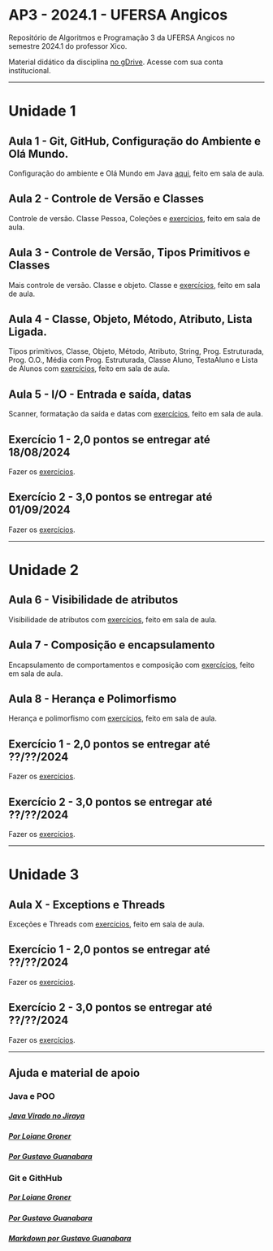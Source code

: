 # AP3 - 2024.1 - UFERSA Angicos

Repositório de Algoritmos e Programação 3 da UFERSA Angicos no semestre 2024.1 do professor Xico.

Material didático da disciplina [no gDrive](https://drive.google.com/drive/u/1/folders/1y72aaSWIXqO2sgJkdnLvzLkCXdZ2KwXj). Acesse com sua conta institucional.

---

# Unidade 1

## Aula 1 - Git, GitHub, Configuração do Ambiente e Olá Mundo.

Configuração do ambiente e Olá Mundo em Java [aqui](unidade1/aula1.md), feito em sala de aula.

## Aula 2 - Controle de Versão e Classes

Controle de versão. Classe Pessoa, Coleções e [exercícios](unidade1/aula2.md), feito em sala de aula.

## Aula 3 - Controle de Versão, Tipos Primitivos e Classes

Mais controle de versão. Classe e objeto. Classe  e [exercícios](unidade1/aula3.md), feito em sala de aula.

## Aula 4 - Classe, Objeto, Método, Atributo, Lista Ligada.

Tipos primitivos, Classe, Objeto, Método, Atributo, String, Prog. Estruturada, Prog. O.O., Média com Prog. Estruturada, Classe Aluno, TestaAluno e Lista de Alunos com [exercícios](unidade1/aula4.md), feito em sala de aula.

## Aula 5 - I/O - Entrada e saída, datas

Scanner, formatação da saída e datas com [exercícios](unidade1/aula5.md), feito em sala de aula.

## Exercício 1 - 2,0 pontos se entregar até 18/08/2024

Fazer os [exercícios](unidade1/exercício1.md).

## Exercício 2 - 3,0 pontos se entregar até 01/09/2024

Fazer os [exercícios](unidade1/exercício2.md).

---

# Unidade 2

## Aula 6 - Visibilidade de atributos

Visibilidade de atributos com [exercícios](unidade2/aula6.md), feito em sala de aula.

## Aula 7 - Composição e encapsulamento

Encapsulamento de comportamentos e composição com [exercícios](unidade2/aula7.md), feito em sala de aula.

## Aula 8 - Herança e Polimorfismo

Herança e polimorfismo com [exercícios](unidade2/aula8.md), feito em sala de aula.

## Exercício 1 - 2,0 pontos se entregar até ??/??/2024

Fazer os [exercícios](unidade2/exercício1.md).

## Exercício 2 - 3,0 pontos se entregar até ??/??/2024

Fazer os [exercícios](unidade2/exercício1.md).

---

# Unidade 3

## Aula X - Exceptions e Threads

Exceções e Threads com [exercícios](unidade3/aulaX.md), feito em sala de aula.

## Exercício 1 - 2,0 pontos se entregar até ??/??/2024

Fazer os [exercícios](unidade3/exercício1.md).

## Exercício 2 - 3,0 pontos se entregar até ??/??/2024

Fazer os [exercícios](unidade3/exercício1.md).

---

## Ajuda e material de apoio

### Java e POO

##### [Java Virado no Jiraya](https://www.youtube.com/playlist?list=PL62G310vn6nFIsOCC0H-C2infYgwm8SWW)

##### [Por Loiane Groner](https://www.youtube.com/playlist?list=PLGxZ4Rq3BOBq0KXHsp5J3PxyFaBIXVs3r)

##### [Por Gustavo Guanabara](https://www.youtube.com/playlist?list=PLHz_AreHm4dkqe2aR0tQK74m8SFe-aGsY)

### Git e GithHub

##### [Por Loiane Groner](https://www.youtube.com/watch?v=UMhskLXJuq4)

##### [Por Gustavo Guanabara](https://www.youtube.com/watch?v=xEKo29OWILE&list=PLHz_AreHm4dm7ZULPAmadvNhH6vk9oNZA)

##### [Markdown por Gustavo Guanabara](/git_github_gguanabara)
